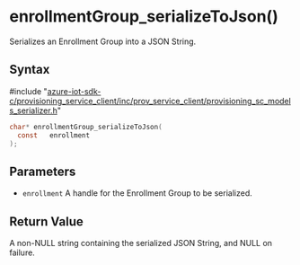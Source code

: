 # enrollmentGroup_serializeToJson()

Serializes an Enrollment Group into a JSON String.

## Syntax

\#include "[azure-iot-sdk-c/provisioning_service_client/inc/prov_service_client/provisioning_sc_models_serializer.h](../iot-c-ref-provisioning-sc-models-serializer-h.md)"  
```C
char* enrollmentGroup_serializeToJson(
  const   enrollment
);
```

## Parameters
* `enrollment` A handle for the Enrollment Group to be serialized.

## Return Value
A non-NULL string containing the serialized JSON String, and NULL on failure.


